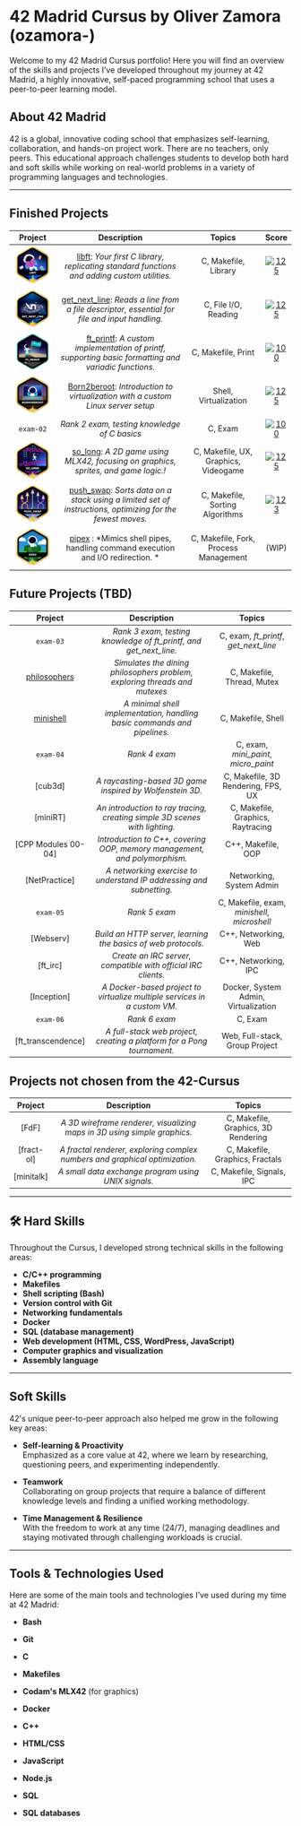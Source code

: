 # 42 Madrid Cursus by Oliver Zamora (ozamora-)

Welcome to my 42 Madrid Cursus portfolio! Here you will find an overview of the skills and projects I’ve developed throughout my journey at 42 Madrid, a highly innovative, self-paced programming school that uses a peer-to-peer learning model.

## About 42 Madrid

42 is a global, innovative coding school that emphasizes self-learning, collaboration, and hands-on project work. There are no teachers, only peers. This educational approach challenges students to develop both hard and soft skills while working on real-world problems in a variety of programming languages and technologies.

---

## Finished Projects

| Project                                              | Description | Topics | Score |
| :--------------------------------------------------: | :---------: | :----: |:----: |
| ![libft-bonus](./badges/libftm.png)                  | [libft]: *Your first C library, replicating standard functions and adding custom utilities.* | C, Makefile, Library | [![125](https://img.shields.io/badge/125-2ea44f)]() |
| ![get_next_line-bonus](./badges/get_next_linem.png)  | [get_next_line]: *Reads a line from a file descriptor, essential for file and input handling.* | C, File I/O, Reading | [![125](https://img.shields.io/badge/125-2ea44f)]() |
| ![ft_printf](./badges/ft_printfe.png)                | [ft_printf]: *A custom implementation of printf, supporting basic formatting and variadic functions.* | C, Makefile, Print | [![100](https://img.shields.io/badge/100-2ea44f)]() |
| ![born2beroot-bonus](./badges/born2berootm.png)      | [Born2beroot]: *Introduction to virtualization with a custom Linux server setup* | Shell, Virtualization | [![125](https://img.shields.io/badge/125-2ea44f)]() |
| ``exam-02``                                          | *Rank 2 exam, testing knowledge of C basics* | C, Exam | [![100](https://img.shields.io/badge/100-2ea44f)]() |
| ![so_long-bonus](./badges/so_longm.png)              | [so_long]: *A 2D game using MLX42, focusing on graphics, sprites, and game logic.!* | C, Makefile, UX, Graphics, Videogame | [![125](https://img.shields.io/badge/125-2ea44f)]() |
| ![push_swap-bonus](./badges/push_swapm.png)          | [push_swap]: *Sorts data on a stack using a limited set of instructions, optimizing for the fewest moves.* | C, Makefile, Sorting Algorithms | [![123](https://img.shields.io/badge/123-2ea44f)]() |
| ![pipex-bonus](./badges/pipexm.png)                  | [pipex] : *Mimics shell pipes, handling command execution and I/O redirection.	* | C, Makefile, Fork, Process Management | (WIP) |

 [libft]: https://github.com/oliverkingz/Libft_OZ
 [get_next_line]: https://github.com/oliverkingz/get_next_line
 [ft_printf]: https://github.com/oliverkingz/ft_printf
 [Born2beroot]: https://github.com/oliverkingz/Born2beroot
 [push_swap]: https://github.com/oliverkingz/push_swap
 [so_long]: https://github.com/oliverkingz/so_long
 [pipex]: https://github.com/oliverkingz/pipex

## Future Projects (TBD)

| Project | Description | Topics |
| :-----: | :---------: | :----: |
| ``exam-03`` | *Rank 3 exam, testing knowledge of ft_printf, and get_next_line.* | C, exam, *ft_printf*, *get_next_line* |
| [philosophers] | *Simulates the dining philosophers problem, exploring threads and mutexes* | C, Makefile, Thread, Mutex |
| [minishell] | *A minimal shell implementation, handling basic commands and pipelines.* | C, Makefile, Shell |
| ``exam-04`` | *Rank 4 exam* | C, exam, *mini_paint*, *micro_paint* |
| [cub3d] | *A raycasting-based 3D game inspired by Wolfenstein 3D.* | C, Makefile, 3D Rendering, FPS, UX |
| [miniRT] | *An introduction to ray tracing, creating simple 3D scenes with lighting.* | C, Makefile, Graphics, Raytracing |
| [CPP Modules 00-04] | *Introduction to C++, covering OOP, memory management, and polymorphism.* | C++, Makefile, OOP|
| [NetPractice] | *A networking exercise to understand IP addressing and subnetting.* | Networking, System Admin |
| ``exam-05`` | *Rank 5 exam* | C, Makefile, exam, *minishell*, *microshell* |
| [Webserv] | *Build an HTTP server, learning the basics of web protocols.* | C++, Networking, Web |
| [ft_irc] | *Create an IRC server, compatible with official IRC clients.* | C++, Networking, IPC |
| [Inception] | *A Docker-based project to virtualize multiple services in a custom VM.* | Docker, System Admin, Virtualization |
| ``exam-06`` | *Rank 6 exam* | C, Exam |
| [ft_transcendence] | *A full-stack web project, creating a platform for a Pong tournament.* | Web, Full-stack, Group Project |

 [philosophers]: https://github.com/oliverkingz/
 [minishell]: https://github.com/oliverkingz/

## Projects not chosen from the 42-Cursus

| Project | Description | Topics |
| :-----: | :---------: | :----: |
| [FdF] | *A 3D wireframe renderer, visualizing maps in 3D using simple graphics.* | C, Makefile, Graphics, 3D Rendering |
| [fract-ol] | *A fractal renderer, exploring complex numbers and graphical optimization.* | C, Makefile, Graphics, Fractals |
| [minitalk] | *A small data exchange program using UNIX signals.* | C, Makefile, Signals, IPC |

---

## 🛠 Hard Skills

Throughout the Cursus, I developed strong technical skills in the following areas:

- **C/C++ programming**  
- **Makefiles**  
- **Shell scripting (Bash)**  
- **Version control with Git**  
- **Networking fundamentals**  
- **Docker**  
- **SQL (database management)**  
- **Web development (HTML, CSS, WordPress, JavaScript)**  
- **Computer graphics and visualization**  
- **Assembly language**

---

##  Soft Skills

42's unique peer-to-peer approach also helped me grow in the following key areas:

- **Self-learning & Proactivity**  
  Emphasized as a core value at 42, where we learn by researching, questioning peers, and experimenting independently.

- **Teamwork**  
  Collaborating on group projects that require a balance of different knowledge levels and finding a unified working methodology.

- **Time Management & Resilience**  
  With the freedom to work at any time (24/7), managing deadlines and staying motivated through challenging workloads is crucial.

---

##  Tools & Technologies Used

Here are some of the main tools and technologies I’ve used during my time at 42 Madrid:

- **Bash**
- **Git**   
- **C**  
- **Makefiles**  
- **Codam's MLX42** (for graphics)  

- **Docker**  
- **C++**  
- **HTML/CSS**  
- **JavaScript**  
- **Node.js**  
- **SQL**  
- **SQL databases**
